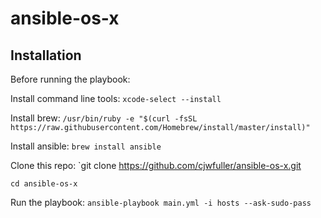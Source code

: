 # ansible-os-x

## Installation

Before running the playbook:

Install command line tools: `xcode-select --install`

Install brew: `/usr/bin/ruby -e "$(curl -fsSL https://raw.githubusercontent.com/Homebrew/install/master/install)"`

Install ansible: `brew install ansible`

Clone this repo: `git clone https://github.com/cjwfuller/ansible-os-x.git

`cd ansible-os-x`


Run the playbook: `ansible-playbook main.yml -i hosts --ask-sudo-pass`


